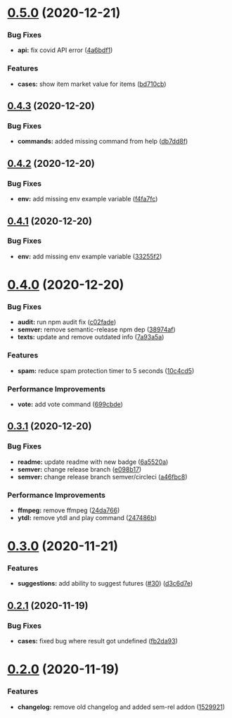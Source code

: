# [0.5.0](https://github.com/kimmymonassar/DeveroBot/compare/v0.4.3...v0.5.0) (2020-12-21)


### Bug Fixes

* **api:** fix covid API error ([4a6bdf1](https://github.com/kimmymonassar/DeveroBot/commit/4a6bdf1209c73cc2f2eb339d34f8cde0cc113575))


### Features

* **cases:** show item market value for items ([bd710cb](https://github.com/kimmymonassar/DeveroBot/commit/bd710cb051ee329a1412808212abd08a56b8c3f1))

## [0.4.3](https://github.com/kimmymonassar/DeveroBot/compare/v0.4.2...v0.4.3) (2020-12-20)


### Bug Fixes

* **commands:** added missing command from help ([db7dd8f](https://github.com/kimmymonassar/DeveroBot/commit/db7dd8fdceea8e7aa79c7541bb05cf1170dc9c8f))

## [0.4.2](https://github.com/kimmymonassar/DeveroBot/compare/v0.4.1...v0.4.2) (2020-12-20)


### Bug Fixes

* **env:** add missing env example variable ([f4fa7fc](https://github.com/kimmymonassar/DeveroBot/commit/f4fa7fc45ac526a95f7594afcf6e88c03f978c7c))

## [0.4.1](https://github.com/kimmymonassar/DeveroBot/compare/v0.4.0...v0.4.1) (2020-12-20)


### Bug Fixes

* **env:** add missing env example variable ([33255f2](https://github.com/kimmymonassar/DeveroBot/commit/33255f2fc728fc8c3d6f892c3a911507b77a13fb))

# [0.4.0](https://github.com/kimmymonassar/DeveroBot/compare/v0.3.1...v0.4.0) (2020-12-20)


### Bug Fixes

* **audit:** run npm audit fix ([c02fade](https://github.com/kimmymonassar/DeveroBot/commit/c02fade2e86a4c7b35df3ca3cd139dd926e64eb7))
* **semver:** remove semantic-release npm dep ([38974af](https://github.com/kimmymonassar/DeveroBot/commit/38974afab70f9ae7b31ab4f8449ccf36cd62f336))
* **texts:** update and remove outdated info ([7a93a5a](https://github.com/kimmymonassar/DeveroBot/commit/7a93a5ae1752ef044d06d7de57e3065155880942))


### Features

* **spam:** reduce spam protection timer to 5 seconds ([10c4cd5](https://github.com/kimmymonassar/DeveroBot/commit/10c4cd552b3c10c3c37690e3e6d1e34e2fb52871))


### Performance Improvements

* **vote:** add vote command ([699cbde](https://github.com/kimmymonassar/DeveroBot/commit/699cbdebd13ccc385b48ed3ec95979c9ec66ddab))

## [0.3.1](https://github.com/kimmymonassar/DeveroBot/compare/v0.3.0...v0.3.1) (2020-12-20)


### Bug Fixes

* **readme:** update readme with new badge ([6a5520a](https://github.com/kimmymonassar/DeveroBot/commit/6a5520a484edd069c536d1648213d4e6388e4385))
* **semver:** change release branch ([e098b17](https://github.com/kimmymonassar/DeveroBot/commit/e098b17a7b6648554dff1b5c18272008443c2b00))
* **semver:** change release branch semver/circleci ([a46fbc8](https://github.com/kimmymonassar/DeveroBot/commit/a46fbc8f7d226c86749498b39b48980a9ffa75a1))


### Performance Improvements

* **ffmpeg:** remove ffmpeg ([24da766](https://github.com/kimmymonassar/DeveroBot/commit/24da7661b392127ac7bf07329ab96d568198f388))
* **ytdl:** remove ytdl and play command ([247486b](https://github.com/kimmymonassar/DeveroBot/commit/247486b82be582176ea3caf3ae9047966461fe90))

# [0.3.0](https://github.com/kimmymonassar/DeveroBot/compare/v0.2.1...v0.3.0) (2020-11-21)


### Features

* **suggestions:** add ability to suggest futures ([#30](https://github.com/kimmymonassar/DeveroBot/issues/30)) ([d3c6d7e](https://github.com/kimmymonassar/DeveroBot/commit/d3c6d7e55d44c2e8c0e21efb66812f1b40df2b6f))

## [0.2.1](https://github.com/kimmymonassar/DeveroBot/compare/v0.2.0...v0.2.1) (2020-11-19)


### Bug Fixes

* **cases:** fixed bug where result got undefined ([fb2da93](https://github.com/kimmymonassar/DeveroBot/commit/fb2da939690e9bace915bbbacc7a25a67b903eb2))

# [0.2.0](https://github.com/kimmymonassar/DeveroBot/compare/v0.1.1...v0.2.0) (2020-11-19)


### Features

* **changelog:** remove old changelog and added sem-rel addon ([1529921](https://github.com/kimmymonassar/DeveroBot/commit/1529921614fc724a0461f146d2230ae23ad565b4))
